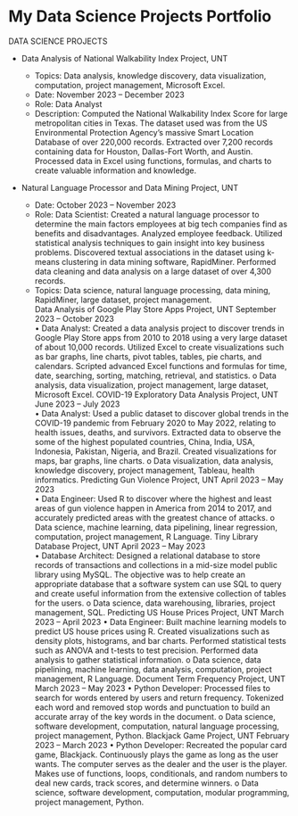 # My Data Science Projects Portfolio

DATA SCIENCE PROJECTS
 
* Data Analysis of National Walkability Index Project, UNT
  * Topics: Data analysis, knowledge discovery, data visualization, computation, project management, Microsoft Excel.
  * Date: November 2023 – December 2023  
  * Role: Data Analyst
  * Description: Computed the National Walkability Index Score for large metropolitan cities in Texas. The dataset used was from the US Environmental Protection Agency’s massive Smart Location Database of over 220,000 records. Extracted over 7,200 records containing data for Houston, Dallas-Fort Worth, and Austin. Processed data in Excel using functions, formulas, and charts to create valuable information and knowledge.
  
* Natural Language Processor and Data Mining Project, UNT
  * Date: October 2023 – November 2023  
  *	Role: Data Scientist: Created a natural language processor to determine the main factors employees at big tech companies find as benefits and disadvantages. Analyzed employee feedback. Utilized statistical analysis techniques to gain insight into key business problems. Discovered textual associations in the dataset using k-means clustering in data mining software, RapidMiner. Performed data cleaning and data analysis on a large dataset of over 4,300 records.
  * Topics: Data science, natural language processing, data mining, RapidMiner, large dataset, project management.  
Data Analysis of Google Play Store Apps Project, UNT
September 2023 – October 2023  
•	Data Analyst: Created a data analysis project to discover trends in Google Play Store apps from 2010 to 2018 using a very large dataset of about 10,000 records. Utilized Excel to create visualizations such as bar graphs, line charts, pivot tables, tables, pie charts, and calendars. Scripted advanced Excel functions and formulas for time, date, searching, sorting, matching, retrieval, and statistics.
o	Data analysis, data visualization, project management, large dataset, Microsoft Excel. 
COVID-19 Exploratory Data Analysis Project, UNT
June 2023 – July 2023  
•	Data Analyst: Used a public dataset to discover global trends in the COVID-19 pandemic from February 2020 to May 2022, relating to health issues, deaths, and survivors. Extracted data to observe the some of the highest populated countries, China, India, USA, Indonesia, Pakistan, Nigeria, and Brazil. Created visualizations for maps, bar graphs, line charts. 
o	Data visualization, data analysis, knowledge discovery, project management, Tableau, health informatics. 
Predicting Gun Violence Project, UNT
April 2023 – May 2023  
•	Data Engineer: Used R to discover where the highest and least areas of gun violence happen in America from 2014 to 2017, and accurately predicted areas with the greatest chance of attacks.
o	Data science, machine learning, data pipelining, linear regression, computation, project management, R Language. 
Tiny Library Database Project, UNT
April 2023 – May 2023  
•	Database Architect: Designed a relational database to store records of transactions and collections in a mid-size model public library using MySQL. The objective was to help create an appropriate database that a software system can use SQL to query and create useful information from the extensive collection of tables for the users.
o	Data science, data warehousing, libraries, project management, SQL. 
Predicting US House Prices Project, UNT
March 2023 – April 2023 
•	Data Engineer: Built machine learning models to predict US house prices using R. Created visualizations such as density plots, histograms, and bar charts. Performed statistical tests such as ANOVA and t-tests to test precision. Performed data analysis to gather statistical information.
o	Data science, data pipelining, machine learning, data analysis, computation, project management, R Language. 
Document Term Frequency Project, UNT
March 2023 – May 2023 
•	Python Developer: Processed files to search for words entered by users and return frequency. Tokenized each word and removed stop words and punctuation to build an accurate array of the key words in the document. 
o	Data science, software development, computation, natural language processing, project management, Python. 
Blackjack Game Project, UNT
February 2023 – March 2023 
•	Python Developer: Recreated the popular card game, Blackjack. Continuously plays the game as long as the user wants. The computer serves as the dealer and the user is the player. Makes use of functions, loops, conditionals, and random numbers to deal new cards, track scores, and determine winners.
o	Data science, software development, computation, modular programming, project management, Python. 
